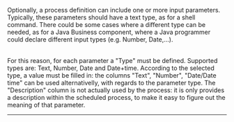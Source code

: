 Optionally, a process definition can include one or more input parameters.
Typically, these parameters should have a text type, as for a shell command. There could be some cases where a different type can be needed, as for a Java Business component, where a Java programmer could declare different input types (e.g. Number, Date,&#8230;).

|                                                                              |
| :--- |

For this reason, for each parameter a "Type" must be defined. Supported types are: Text, Number, Date and Date+time.
According to the selected type, a value must be filled in: the columns "Text", "Number", "Date/Date time" can be used alternativelly, with regards to the parameter type.
The "Description" column is not actually used by the process: it is only provides a description within the scheduled process, to make it easy to figure out the meaning of that parameter.
                

---


